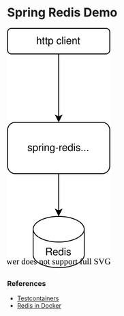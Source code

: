 # Spring Redis Demo
![architecture](doc/architecture.svg)

### References
* [Testcontainers](https://www.testcontainers.org/)
* [Redis in Docker](https://hub.docker.com/_/redis)